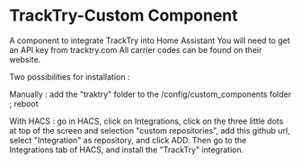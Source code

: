 # TrackTry-Custom Component
 A component to integrate TrackTry into Home Assistant
 You will need to get an API key from tracktry.com
 All carrier codes can be found on their website.
 
 Two possibilities for installation :

Manually : add the "traktry" folder to the /config/custom_components folder ; reboot

With HACS : go in HACS, click on Integrations, click on the three little dots at top of the screen and selection "custom repositories", add this github url, select "Integration" as repository, and click ADD. Then go to the Integrations tab of HACS, and install the "TrackTry" integration.
 
